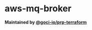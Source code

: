 # aws-mq-broker

**Maintained by [@goci-io/prp-terraform](https://github.com/orgs/goci-io/teams/prp-terraform)**
